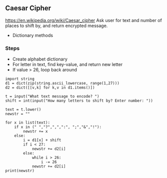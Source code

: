 ## Caesar Cipher
https://en.wikipedia.org/wiki/Caesar_cipher
Ask user for text and number of places to shift by, and return encrypted message.

- Dictionary methods

### Steps
- Create alphabet dictionary
- For letter in text, find key-value, and return new letter
- If value > 26, loop back around 

```
import string
d1 = dict(zip(string.ascii_lowercase, range(1,27)))
d2 = dict([[v,k] for k,v in d1.items()])

t = input("What text message to encode? ")
shift = int(input("How many letters to shift by? Enter number: "))

text = t.lower()
newstr = ""

for x in list(text):
    if x in (" ","?",",",":", ";","&","!"):
        newstr += x
    else:
        i = d1[x] + shift
        if i < 27:
            newstr += d2[i]
        else:
            while i > 26:
                i -= 26
            newstr += d2[i]
print(newstr)
```


